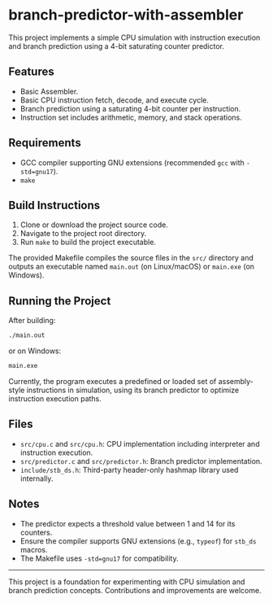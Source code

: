 # branch-predictor-with-assembler

This project implements a simple CPU simulation with instruction execution and branch prediction using a 4-bit saturating counter predictor.

## Features

- Basic Assembler.
- Basic CPU instruction fetch, decode, and execute cycle.
- Branch prediction using a saturating 4-bit counter per instruction.
- Instruction set includes arithmetic, memory, and stack operations.

## Requirements

- GCC compiler supporting GNU extensions (recommended `gcc` with `-std=gnu17`).
- `make`

## Build Instructions

1. Clone or download the project source code.
2. Navigate to the project root directory.
3. Run `make` to build the project executable.

The provided Makefile compiles the source files in the `src/` directory and outputs an executable named `main.out` (on Linux/macOS) or `main.exe` (on Windows).

## Running the Project

After building:

```sh
./main.out
```

or on Windows:

```cmd
main.exe
```

Currently, the program executes a predefined or loaded set of assembly-style instructions in simulation, using its branch predictor to optimize instruction execution paths.

## Files

- `src/cpu.c` and `src/cpu.h`: CPU implementation including interpreter and instruction execution.
- `src/predictor.c` and `src/predictor.h`: Branch predictor implementation.
- `include/stb_ds.h`: Third-party header-only hashmap library used internally.

## Notes

- The predictor expects a threshold value between 1 and 14 for its counters.
- Ensure the compiler supports GNU extensions (e.g., `typeof`) for `stb_ds` macros.
- The Makefile uses `-std=gnu17` for compatibility.

---

This project is a foundation for experimenting with CPU simulation and branch prediction concepts. Contributions and improvements are welcome.
